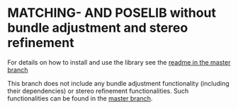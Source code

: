 # MATCHING- AND POSELIB without bundle adjustment and stereo refinement

For details on how to install and use the library see the [readme in the master branch](https://github.com/josefmaierfl/matchinglib_poselib/blob/master/README.md)

This branch does not include any bundle adjustment functionality (including their dependencies) or stereo refinement functionalities. Such functionalities can be found in the [master branch](https://github.com/josefmaierfl/matchinglib_poselib). 
